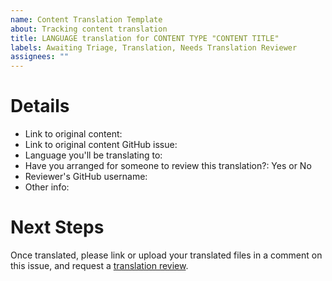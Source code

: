 ```yaml
---
name: Content Translation Template
about: Tracking content translation
title: LANGUAGE translation for CONTENT TYPE "CONTENT TITLE"
labels: Awaiting Triage, Translation, Needs Translation Reviewer
assignees: ""
---
```


<!--
For translating content on Community Related WordPress Sites can be found in the handbook: https://make.wordpress.org/community/handbook/

Remember to update the title of this issue. Example: Greek translation for Lesson Plan "Contributor Handbook"
-->

# Details

- Link to original content:
- Link to original content GitHub issue:
- Language you'll be translating to:
- Have you arranged for someone to review this translation?: Yes or No
- Reviewer's GitHub username:
- Other info:

# Next Steps

Once translated, please link or upload your translated files in a comment on this issue, and request a [translation review](https://make.wordpress.org/training/handbook/content-localization/#translation-review).

